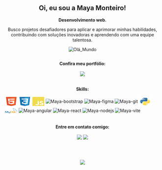 ## <div align= "center">  Oi, eu sou a Maya Monteiro!</div>

<div align= "center">
<p><strong>Desenvolvimento web.</strong> </p>
<p>Busco projetos desafiadores para aplicar e aprimorar minhas habilidades, <br> contribuindo com soluções inovadoras e aprendendo com uma equipe talentosa.</p>
</div>

<div align="center">
  <img src="https://github.com/user-attachments/assets/232c0935-d574-4d88-97ef-faa81652eef0" alt="Olá_Mundo" width="400">
</div>


##

<div align= "center"> <strong>Confira meu portfólio:</strong></div>

<br>

<div align = "center"> 
  <a href="https://portfolio-mayara-vs2-0.vercel.app/" target="_blank">
    <img src="https://img.shields.io/badge/-🚀 Portfólio 🔗 -%230d7a94?style=for-the-badge&logoColor=white">
  </a>
</div>

##

<div align= "center"> <strong>Skills:</strong></div>
 

<div style="display: inline_block"><br>
  <img align="center" alt="Maya-HTML" height="30" width="40" src="https://raw.githubusercontent.com/devicons/devicon/master/icons/html5/html5-original.svg">
  <img align="center" alt="Maya-CSS" height="30" width="40" src="https://raw.githubusercontent.com/devicons/devicon/master/icons/css3/css3-original.svg">
  <img align="center" alt="Maya-Js" height="30" width="40" src="https://raw.githubusercontent.com/devicons/devicon/master/icons/javascript/javascript-plain.svg">
  <img align="center" alt="Maya-bootstrap" height="30" width="40" src="https://uxwing.com/wp-content/themes/uxwing/download/brands-and-social-media/bootstrap-5-logo-icon.png">
  <img align="center" alt="Maya-figma" height="30" width="40" src="https://cdn-icons-png.flaticon.com/512/5968/5968705.png">
  <img align="center" alt="Maya-git" height="30" width="40" src="https://upload.wikimedia.org/wikipedia/commons/thumb/3/3f/Git_icon.svg/2048px-Git_icon.svg.png">
  <img align="center" alt="Maya-Python" height="30" width="40" src="https://raw.githubusercontent.com/devicons/devicon/master/icons/python/python-original.svg">
  <img align="center" alt="Maya-mysql" height="30" width="40" src="https://raw.githubusercontent.com/devicons/devicon/master/icons/mysql/mysql-original-wordmark.svg">
  <img align="center" alt="Maya-angular" height="30" width="40" src="https://github.com/user-attachments/assets/76daf91f-0326-4bf8-9f5c-be11cb3e8159">
  <img align="center" alt="Maya-react" height="30" width="40" src="https://github.com/user-attachments/assets/8106bb93-4610-4c6f-bb5f-c9ac7989bd2f">
  <img align="center" alt="Maya-nodejs" height="30" width="40" src="https://github.com/user-attachments/assets/f199375b-fa51-411b-8489-3fe7da21495c">
  <img align="center" alt="Maya-vite" height="30" width="40" src="https://vitejs.dev/logo.svg">
</div>





##

<div align= "center"> <strong>Entre em contato comigo:</strong></div>

<br>

<div align = "center"> 
  <a href = "mailto:imayagmb@gmail.com"><img src="https://img.shields.io/badge/-Gmail-%23333?style=for-the-badge&logo=gmail&logoColor=white" target="_blank"></a>
  <a href="https://www.linkedin.com/in/maya-monteiro" target="_blank"><img src="https://img.shields.io/badge/-LinkedIn-%230077B5?style=for-the-badge&logo=linkedin&logoColor=white" target="_blank"></a> 
</div>

 ##
 
<br>
<br>
<div align= "center">
   <a href=https://github.com/Imayagmb>
       <img height="160em" src="https://github-readme-stats.vercel.app/api/top-langs/?username=imayagmb&layout=compact&langs_count=7&theme=dark"/>
</div>

